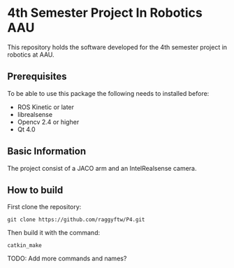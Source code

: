 4th Semester Project In Robotics AAU
====================================

This repository holds the software developed for the 4th semester project in robotics at AAU.

Prerequisites
-------------
To be able to use this package the following needs to installed before:
* ROS Kinetic or later
* librealsense
* Opencv 2.4 or higher
* Qt 4.0

Basic Information
------------
The project consist of a JACO arm and an IntelRealsense camera.

How to build
------------
First clone the repository:
```
git clone https://github.com/raggyftw/P4.git
```

Then build it with the command:
```
catkin_make
```
TODO: Add more commands and names?
